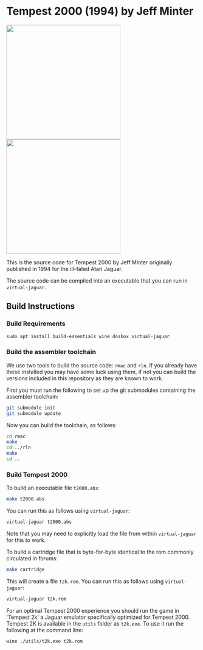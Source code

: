 # Tempest 2000 (1994) by Jeff Minter
<img src="https://user-images.githubusercontent.com/58846/121210319-7da9b400-c873-11eb-87c0-7a8e6f4b425b.png" height=300><img src="https://user-images.githubusercontent.com/58846/121211760-a8e0d300-c874-11eb-9fec-fe6a47e9be1d.gif" height=300>

This is the source code for Tempest 2000 by Jeff Minter originally published in 1994 for the ill-fated Atari Jaguar.

The source code can be compiled into an executable that you can run in `virtual-jaguar`.

## Build Instructions

### Build Requirements
```sh
sudo apt install build-essentials wine dosbox virtual-jaguar
```

### Build the assembler toolchain

We use two tools to build the source code: `rmac` and `rln`. If you already have these installed you may have some
luck using them, if not you can build the versions included in this repository as they are known to work. 

First you must run the following to set up the git submodules containing the assembler toolchain:

```sh
git submodule init
git submodule update
```

Now you can build the toolchain, as follows:

```sh
cd rmac
make
cd ../rln
make 
cd ..
```

### Build Tempest 2000

To build an executable file `t2000.abs`:
```sh
make t2000.abs
```
You can run this as follows using `virtual-jaguar`:
```sh
virtual-jaguar t2000.abs
```
Note that you may need to explicitly load the file from within `virtual-jaguar` for this to work.

To build a cartridge file that is byte-for-byte identical to the rom commonly circulated in forums:
```sh
make cartridge
```

This will create a file `t2k.rom`. You can run this as follows using `virtual-jaguar`:
```sh
virtual-jaguar t2k.rom
```

For an optimal Tempest 2000 experience you should run the game in 'Tempest
2k' a Jaguar emulator specifically optimized for Tempest 2000. 
Tempest 2K is available in the `utils` folder as `t2k.exe`. To use it run the
following at the command line:
```sh
wine ./utils/t2k.exe t2k.rom
```
